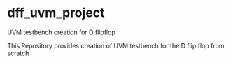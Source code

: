 # dff_uvm_project
UVM testbench creation for D flipflop 

This Repository provides creation of UVM testbench for the D flip flop from scratch 


